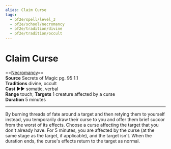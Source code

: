 ```yaml
---
alias: Claim Curse
tags:
  - pf2e/spell/level_3
  - pf2e/school/necromancy
  - pf2e/tradition/divine
  - pf2e/tradition/occult
---
```


# Claim Curse

==[Necromancy](Necromancy.md)==  
__Source__ Secrets of Magic pg. 95 1.1  
**Traditions** divine, occult  
**Cast** ►► somatic, verbal  
**Range** touch; **Targets** 1 creature affected by a curse  
**Duration** 5 minutes

---

By burning threads of fate around a target and then retying them to yourself instead, you temporarily draw their curse to you and offer them brief succor from the worst of its effects. Choose a curse affecting the target that you don't already have. For 5 minutes, you are affected by the curse (at the same stage as the target, if applicable), and the target isn't. When the duration ends, the curse's effects return to the target as normal.

